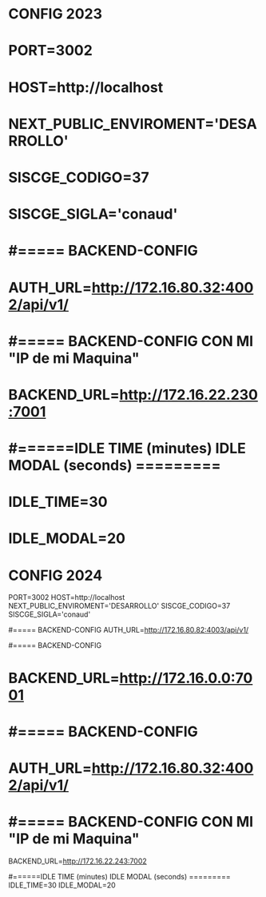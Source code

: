 # CONFIG 2023
# PORT=3002
# HOST=http://localhost
# NEXT_PUBLIC_ENVIROMENT='DESARROLLO'
# SISCGE_CODIGO=37
# SISCGE_SIGLA='conaud'

# #===== BACKEND-CONFIG
# AUTH_URL=http://172.16.80.32:4002/api/v1/

# #===== BACKEND-CONFIG   CON MI "IP de mi Maquina"
# BACKEND_URL=http://172.16.22.230:7001
# #======IDLE TIME (minutes) IDLE MODAL (seconds) =========
# IDLE_TIME=30
# IDLE_MODAL=20
# CONFIG 2024
PORT=3002
HOST=http://localhost
NEXT_PUBLIC_ENVIROMENT='DESARROLLO'
SISCGE_CODIGO=37
SISCGE_SIGLA='conaud'

#===== BACKEND-CONFIG
AUTH_URL=http://172.16.80.82:4003/api/v1/

#===== BACKEND-CONFIG
# BACKEND_URL=http://172.16.0.0:7001

# #===== BACKEND-CONFIG
# AUTH_URL=http://172.16.80.32:4002/api/v1/

# #===== BACKEND-CONFIG   CON MI "IP de mi Maquina"
BACKEND_URL=http://172.16.22.243:7002

#======IDLE TIME (minutes) IDLE MODAL (seconds) =========
IDLE_TIME=30
IDLE_MODAL=20
